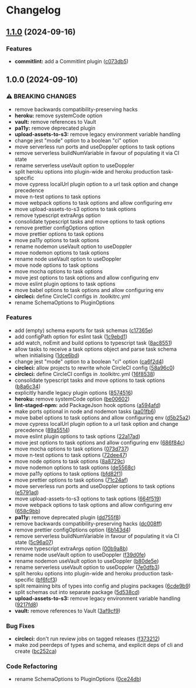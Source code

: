 # Changelog

## [1.1.0](https://github.com/Financial-Times/dotcom-tool-kit/compare/schemas-v1.0.0...schemas-v1.1.0) (2024-09-16)


### Features

* **commitlint:** add a Commitlint plugin ([c073db5](https://github.com/Financial-Times/dotcom-tool-kit/commit/c073db5c45b8c6f7488f07dd1eaf278d6f8b6db8))

## 1.0.0 (2024-09-10)


### ⚠ BREAKING CHANGES

* remove backwards compatibility-preserving hacks
* **heroku:** remove systemCode option
* **vault:** remove references to Vault
* **pa11y:** remove deprecated plugin
* **upload-assets-to-s3:** remove legacy environment variable handling
* change jest "mode" option to a boolean "ci" option
* move serverless run ports and useDoppler options to task options
* remove serverless buildNumVariable in favour of populating it via CI state
* rename serverless useVault option to useDoppler
* split heroku options into plugin-wide and heroku production task-specific
* move cypress localUrl plugin option to a url task option and change precedence
* move n-test options to task options
* move webpack options to task options and allow configuring env
* move upload-assets-to-s3 options to task options
* remove typescript extraArgs option
* consolidate typescript tasks and move options to task options
* remove prettier configOptions option
* move prettier options to task options
* move pa11y options to task options
* rename nodemon useVault option to useDoppler
* move nodemon options to task options
* rename node useVault option to useDoppler
* move node options to task options
* move mocha options to task options
* move jest options to task options and allow configuring env
* move eslint plugin options to task options
* move babel options to task options and allow configuring env
* **circleci:** define CircleCI configs in .toolkitrc.yml
* rename SchemaOptions to PluginOptions

### Features

* add (empty) schema exports for task schemas ([c17365e](https://github.com/Financial-Times/dotcom-tool-kit/commit/c17365e082b6d3ffbd3404ffdcf5ec1db9193207))
* add configPath option for eslint task ([1c9ebd1](https://github.com/Financial-Times/dotcom-tool-kit/commit/1c9ebd14d051ee624051707076a4eb9d84eef190))
* add watch, noEmit and build options to typescript task ([8ac8551](https://github.com/Financial-Times/dotcom-tool-kit/commit/8ac855173a7b814d7736bde62171695b799b51e6))
* allow tasks to receive a task options object and parse task schema when initialising ([1dce6bd](https://github.com/Financial-Times/dotcom-tool-kit/commit/1dce6bd5e8436bf521e94eb812aa847ca7dd1e4d))
* change jest "mode" option to a boolean "ci" option ([ca6f2d4](https://github.com/Financial-Times/dotcom-tool-kit/commit/ca6f2d4f525fd8528ab0b758ba9c1adc09bbd59a))
* **circleci:** allow projects to rewrite whole CircleCI config ([58a96c0](https://github.com/Financial-Times/dotcom-tool-kit/commit/58a96c047497fa3b82914a73db1ad9c17de1ab7a))
* **circleci:** define CircleCI configs in .toolkitrc.yml ([16f8538](https://github.com/Financial-Times/dotcom-tool-kit/commit/16f853804e728dfc84398d2311f6059076b1aeea))
* consolidate typescript tasks and move options to task options ([b8a6c34](https://github.com/Financial-Times/dotcom-tool-kit/commit/b8a6c34cf5a73480167155e7b66316698588a6b0))
* explicitly handle legacy plugin options ([8574516](https://github.com/Financial-Times/dotcom-tool-kit/commit/8574516114a02731c77b877c7f6fb3d550434971))
* **heroku:** remove systemCode option ([be00602](https://github.com/Financial-Times/dotcom-tool-kit/commit/be00602133549c551f8a79bcbb57f9a723ae9e7c))
* **lint-staged-npm:** add PackageJson hook options ([a594afd](https://github.com/Financial-Times/dotcom-tool-kit/commit/a594afd5dbc8fab5682874595db4cc78df12ab3c))
* make ports optional in node and nodemon tasks ([aa01fb6](https://github.com/Financial-Times/dotcom-tool-kit/commit/aa01fb6d8000858efd02164f84243f2e2e2d04fb))
* move babel options to task options and allow configuring env ([d5b25a2](https://github.com/Financial-Times/dotcom-tool-kit/commit/d5b25a25e705e3311428eda1694a9a3b2541c630))
* move cypress localUrl plugin option to a url task option and change precedence ([89a5514](https://github.com/Financial-Times/dotcom-tool-kit/commit/89a551494dafed20e87d640b929dc342f445c9ec))
* move eslint plugin options to task options ([22a17ad](https://github.com/Financial-Times/dotcom-tool-kit/commit/22a17adab5cce411b105bcdae802e78bb5c17e37))
* move jest options to task options and allow configuring env ([686f84c](https://github.com/Financial-Times/dotcom-tool-kit/commit/686f84cd30b9e8f022fa7d740cfee4c226e37da8))
* move mocha options to task options ([073d737](https://github.com/Financial-Times/dotcom-tool-kit/commit/073d737795f3828ff96b6623cde7d4908c7e48f3))
* move n-test options to task options ([72dee47](https://github.com/Financial-Times/dotcom-tool-kit/commit/72dee475a9442f26e23192f26f064d8febb843a4))
* move node options to task options ([8a8729c](https://github.com/Financial-Times/dotcom-tool-kit/commit/8a8729c9e38ac4777774058b3153f0ce4a9b448a))
* move nodemon options to task options ([de5568c](https://github.com/Financial-Times/dotcom-tool-kit/commit/de5568cbf7d6bedd37f43e46e3d4cedc15ca66d6))
* move pa11y options to task options ([bfd82f1](https://github.com/Financial-Times/dotcom-tool-kit/commit/bfd82f1b188ab9998db254c69134324dd2bbec18))
* move prettier options to task options ([71c24af](https://github.com/Financial-Times/dotcom-tool-kit/commit/71c24af0b1517008f530ce0ece85ccb9018e5100))
* move serverless run ports and useDoppler options to task options ([e5791ad](https://github.com/Financial-Times/dotcom-tool-kit/commit/e5791ada3518213ad6a8df9f59dbcf2c3c65f68d))
* move upload-assets-to-s3 options to task options ([664f519](https://github.com/Financial-Times/dotcom-tool-kit/commit/664f5196c57db79b18ecbfdb6e3cf50ea151af84))
* move webpack options to task options and allow configuring env ([658c9bb](https://github.com/Financial-Times/dotcom-tool-kit/commit/658c9bb2b78843318da943e00e1a8fe2ef7bb4a9))
* **pa11y:** remove deprecated plugin ([dd755f8](https://github.com/Financial-Times/dotcom-tool-kit/commit/dd755f878bb71239d91a04a1095d75d0c78c32f7))
* remove backwards compatibility-preserving hacks ([dc008ff](https://github.com/Financial-Times/dotcom-tool-kit/commit/dc008ff156054a5fa61b4e7b4b8bdd638d6ab57f))
* remove prettier configOptions option ([6b143d4](https://github.com/Financial-Times/dotcom-tool-kit/commit/6b143d43de921ae2ba66008ddeab83e3ea52d8ce))
* remove serverless buildNumVariable in favour of populating it via CI state ([5c96a07](https://github.com/Financial-Times/dotcom-tool-kit/commit/5c96a07f117de53cbdb2933053f36e7740d6b14d))
* remove typescript extraArgs option ([00b9a8b](https://github.com/Financial-Times/dotcom-tool-kit/commit/00b9a8b8b9b857803f825d0ec0b9cdbf553f1508))
* rename node useVault option to useDoppler ([f39d0fe](https://github.com/Financial-Times/dotcom-tool-kit/commit/f39d0fea8c51259806e70e6a9f1327abcb56a625))
* rename nodemon useVault option to useDoppler ([b80de5e](https://github.com/Financial-Times/dotcom-tool-kit/commit/b80de5e4adf2dd4dca312001c31202075bc7ac28))
* rename serverless useVault option to useDoppler ([7e0dfb3](https://github.com/Financial-Times/dotcom-tool-kit/commit/7e0dfb38299987890e322762126c1f078b2e1fd4))
* split heroku options into plugin-wide and heroku production task-specific ([bf6fcf3](https://github.com/Financial-Times/dotcom-tool-kit/commit/bf6fcf39e26f4fca3a63cc677b63a18674aea7b9))
* split remaining bits of types into config and plugins packages ([6cde9b9](https://github.com/Financial-Times/dotcom-tool-kit/commit/6cde9b90d4cd02383ae1b18ca38e0843e6c3d3ab))
* split schemas out into separate package ([5d538cd](https://github.com/Financial-Times/dotcom-tool-kit/commit/5d538cd692eec6b799587f499c444b3e4f6e78b8))
* **upload-assets-to-s3:** remove legacy environment variable handling ([9217fd8](https://github.com/Financial-Times/dotcom-tool-kit/commit/9217fd8589ec902968694ed9c851521f67f587ba))
* **vault:** remove references to Vault ([3af9cf9](https://github.com/Financial-Times/dotcom-tool-kit/commit/3af9cf917989a8505e5a96cf9a4afccdd25815d2))


### Bug Fixes

* **circleci:** don't run review jobs on tagged releases ([f373212](https://github.com/Financial-Times/dotcom-tool-kit/commit/f373212518183be7841205a6aed7c0c5a96ef747))
* make zod peerdeps of types and schema, and explicit deps of cli and create ([bc252ca](https://github.com/Financial-Times/dotcom-tool-kit/commit/bc252ca5245a69a6b7a30ea79fe1219699d102c6))


### Code Refactoring

* rename SchemaOptions to PluginOptions ([0ce24db](https://github.com/Financial-Times/dotcom-tool-kit/commit/0ce24db808d077a0e4647d3bef9eaf55223a1cdf))
